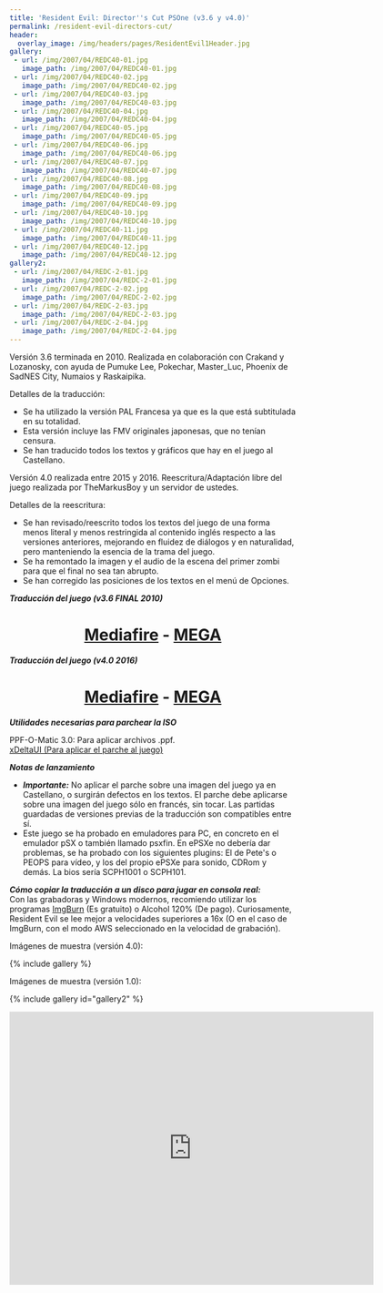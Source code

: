 ```yaml
---
title: 'Resident Evil: Director''s Cut PSOne (v3.6 y v4.0)'
permalink: /resident-evil-directors-cut/
header:
  overlay_image: /img/headers/pages/ResidentEvil1Header.jpg
gallery:
 - url: /img/2007/04/REDC40-01.jpg
   image_path: /img/2007/04/REDC40-01.jpg
 - url: /img/2007/04/REDC40-02.jpg
   image_path: /img/2007/04/REDC40-02.jpg
 - url: /img/2007/04/REDC40-03.jpg
   image_path: /img/2007/04/REDC40-03.jpg
 - url: /img/2007/04/REDC40-04.jpg
   image_path: /img/2007/04/REDC40-04.jpg
 - url: /img/2007/04/REDC40-05.jpg
   image_path: /img/2007/04/REDC40-05.jpg
 - url: /img/2007/04/REDC40-06.jpg
   image_path: /img/2007/04/REDC40-06.jpg
 - url: /img/2007/04/REDC40-07.jpg
   image_path: /img/2007/04/REDC40-07.jpg
 - url: /img/2007/04/REDC40-08.jpg
   image_path: /img/2007/04/REDC40-08.jpg
 - url: /img/2007/04/REDC40-09.jpg
   image_path: /img/2007/04/REDC40-09.jpg
 - url: /img/2007/04/REDC40-10.jpg
   image_path: /img/2007/04/REDC40-10.jpg
 - url: /img/2007/04/REDC40-11.jpg
   image_path: /img/2007/04/REDC40-11.jpg
 - url: /img/2007/04/REDC40-12.jpg
   image_path: /img/2007/04/REDC40-12.jpg
gallery2:
 - url: /img/2007/04/REDC-2-01.jpg
   image_path: /img/2007/04/REDC-2-01.jpg
 - url: /img/2007/04/REDC-2-02.jpg
   image_path: /img/2007/04/REDC-2-02.jpg
 - url: /img/2007/04/REDC-2-03.jpg
   image_path: /img/2007/04/REDC-2-03.jpg
 - url: /img/2007/04/REDC-2-04.jpg
   image_path: /img/2007/04/REDC-2-04.jpg
---
```

Versión 3.6 terminada en 2010. Realizada en colaboración con Crakand y Lozanosky, 
con ayuda de Pumuke Lee, Pokechar, Master_Luc, Phoenix de SadNES City, Numaios y 
Raskaipika.

Detalles de la traducción:  
- Se ha utilizado la versión PAL Francesa ya que es la que está subtitulada en su 
totalidad.  
- Esta versión incluye las FMV originales japonesas, que no tenían censura.  
- Se han traducido todos los textos y gráficos que hay en el juego al Castellano.

Versión 4.0 realizada entre 2015 y 2016. Reescritura/Adaptación libre del juego 
realizada por TheMarkusBoy y un servidor de ustedes.

Detalles de la reescritura:  
- Se han revisado/reescrito todos los textos del juego de una forma menos literal 
y menos restringida al contenido inglés respecto a las versiones anteriores, mejorando 
en fluidez de diálogos y en naturalidad, pero manteniendo la esencia de la trama del juego.  
- Se ha remontado la imagen y el audio de la escena del primer zombi para que el final 
no sea tan abrupto.  
- Se han corregido las posiciones de los textos en el menú de Opciones.

_**Traducción del juego (v3.6 FINAL 2010)**_

<h1 style="text-align: center;"><strong><a href="http://www.mediafire.com/download/69o596om2xde00a/REDC-V36.rar">Mediafire</a> - <a href="https://mega.nz/#!IBUAkLRA!MBRMMFKk2DKND6GxVbel8dZnDRXsK059igCXZQeiZq0">MEGA</a></strong></h1>

_**Traducción del juego (v4.0 2016)**_

<h1 style="text-align: center;"><strong><a href="http://www.mediafire.com/download/026swg0b4prpzw3/REDC-V40.7z">Mediafire</a> - <a href="https://mega.nz/#!URUDhIZQ!OOreSOXDSE9Vp6KI6iZ_vnRZyXm3wUdCDvJmUEMnuAE">MEGA</a></strong></h1>

_**Utilidades necesarias para parchear la ISO**_

PPF-O-Matic 3.0: Para aplicar archivos .ppf.  
[xDeltaUI (Para aplicar el parche al juego)](http://www.romhacking.net/utilities/598/)

_**Notas de lanzamiento**_  
- _**Importante:**_ No aplicar el parche sobre una imagen del juego ya en Castellano, 
o surgirán defectos en los textos. El parche debe aplicarse sobre una imagen del juego 
sólo en francés, sin tocar. Las partidas guardadas de versiones previas de la traducción 
son compatibles entre sí.  
- Este juego se ha probado en emuladores para PC, en concreto en el emulador pSX o también 
llamado psxfin. En ePSXe no debería dar problemas, se ha probado con los siguientes plugins: 
El de Pete's o PEOPS para vídeo, y los del propio ePSXe para sonido, CDRom y demás. La bios 
sería SCPH1001 o SCPH101.

_**Cómo copiar la traducción a un disco para jugar en consola real:**_  
Con las grabadoras y Windows modernos, recomiendo utilizar los programas [ImgBurn](http://www.imgburn.com/) 
(Es gratuito) o Alcohol 120% (De pago). Curiosamente, Resident Evil se lee mejor a velocidades 
superiores a 16x (O en el caso de ImgBurn, con el modo AWS seleccionado en la velocidad de grabación).

Imágenes de muestra (versión 4.0):

{% include gallery %}

Imágenes de muestra (versión 1.0):

{% include gallery id="gallery2" %}

<center><iframe width="640" height="480" src="https://www.youtube-nocookie.com/embed/vUU2Ll6ma0I?rel=0" frameborder="0" allow="accelerometer; autoplay; encrypted-media; gyroscope; picture-in-picture" allowfullscreen></iframe></center>
